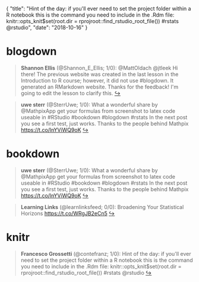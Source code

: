 {
  "title": "Hint of the day: if you'll ever need to set the project folder within a R notebook this is the command you need to include in the .Rdm file: knitr::opts_knit$set(root.dir = rprojroot::find_rstudio_root_file()) #rstats @rstudio",
  "date": "2018-10-16"
}

# blogdown

> **Shannon Ellis** (@Shannon_E_Ellis; 1/0): @MattOldach @jtleek Hi there!  The previous website was created in the last lesson in the Introduction to R course; however, it did not use #blogdown. It generated an RMarkdown website. Thanks for the feedback! I'm going to edit the lesson to clarify this.  [&#8618;](https://twitter.com/xieyihui/status/1051828869626568705)

<!-- -->


> **uwe sterr** (@SterrUwe; 1/0): What a wonderful share by @MathpixApp get your formulas from screenshot to latex code useable in #RStudio #bookdown #blogdown #rstats 
In the next post you see a first test, just works. Thanks to the people behind Mathpix https://t.co/lnYViWQ9oK  [&#8618;](https://twitter.com/xieyihui/status/1051802380130508802)

<!-- -->


# bookdown

> **uwe sterr** (@SterrUwe; 1/0): What a wonderful share by @MathpixApp get your formulas from screenshot to latex code useable in #RStudio #bookdown #blogdown #rstats 
In the next post you see a first test, just works. Thanks to the people behind Mathpix https://t.co/lnYViWQ9oK  [&#8618;](https://twitter.com/xieyihui/status/1051802380130508802)

<!-- -->


> **Learning Links** (@learnlinksfeed; 0/0): Broadening Your Statistical Horizons https://t.co/WRgJB2eCn5  [&#8618;](https://twitter.com/xieyihui/status/1051851827178864641)

<!-- -->


# knitr

> **Francesco Grossetti** (@contefranz; 1/0): Hint of the day: if you'll ever need to set the project folder within a R notebook this is the command you need to include in the .Rdm file: knitr::opts_knit$set(root.dir = rprojroot::find_rstudio_root_file()) #rstats @rstudio  [&#8618;](https://twitter.com/xieyihui/status/1051722906533851138)

<!-- -->


